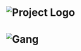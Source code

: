 # ![Project Logo](https://fontmeme.com/permalink/211109/d3eb77c0af8f9ce4bc56b016e62bc3b0.png)

# ![Gang](https://www.sideshow.com/storage/product-images/907476/core-rangers-green-ranger-six-pack_mighty-morphin-power-rangers_silo.png)
